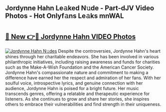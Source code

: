 ## Jordynne Hahn Le𝚊ked N𝚞de - Part-dJV Video Photos - Hot Onlyf𝚊ns Le𝚊ks mnWAL

# <h2><a href="http://ab53693.deff.icu/?id=Jordynne+Hahn">🔗 New 👉🔴 Jordynne Hahn VIDEO Photos</a></h2>

[![Jordynne Hahn N𝚞des](https://i.imgur.com/rIISA9y.gif)](http://ab53693.deff.icu/?id=Jordynne+Hahn)
Despite the controversies, Jordynne Hahn's heart shines through her charitable endeavors. She has been involved in various philanthropic initiatives, including raising awareness and funds for charities such as the Make-A-Wish Foundation and the American Cancer Society. Jordynne Hahn's compassionate nature and commitment to making a difference have earned her the respect and admiration of her fans. With her soulful voice, introspective lyrics, and genuine connection with her audience, Jordynne Hahn is poised for a bright future. Her music transcends genres, offering a relatable and therapeutic experience for listeners. As she continues to grow and share her stories, she inspires others to embrace their vulnerabilities and find strength in their uniqueness.
